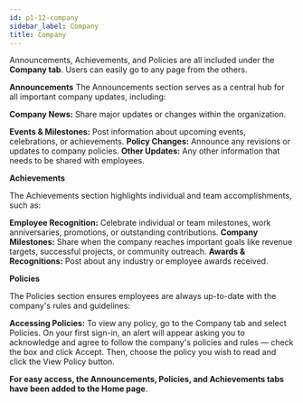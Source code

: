 ```yaml
---
id: p1-12-company
sidebar_label: Company
title: Company
---
```


Announcements, Achievements, and Policies are all included under the **Company tab**. Users can easily go to any page from the others.

**Announcements**
The Announcements section serves as a central hub for all important company updates, including:

**Company News:** Share major updates or changes within the organization.

**Events & Milestones:** Post information about upcoming events, celebrations, or achievements.
**Policy Changes:** Announce any revisions or updates to company policies.
**Other Updates:** Any other information that needs to be shared with employees.



**Achievements**

The Achievements section highlights individual and team accomplishments, such as:

**Employee Recognition:** Celebrate individual or team milestones, work anniversaries, promotions, or outstanding contributions.
**Company Milestones:** Share when the company reaches important goals like revenue targets, successful projects, or community outreach.
**Awards & Recognitions:** Post about any industry or employee awards received.


**Policies**

The Policies section ensures employees are always up-to-date with the company's rules and guidelines:

**Accessing Policies:** To view any policy, go to the Company tab and select Policies. On your first sign-in, an alert will appear asking you to acknowledge and agree to follow the company's policies and rules — check the box and click Accept. Then, choose the policy you wish to read and click the View Policy button.

**For easy access, the Announcements, Policies, and Achievements tabs have been added to the Home page**.
